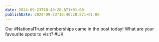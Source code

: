 ```yaml
---
date: 2024-09-23T18:40:28.871+01:00
publishDate: 2024-09-23T18:40:28.871+01:00
---
```


Our #NationalTrust memberships came in the post today! What are your favourite spots to visit? #UK
